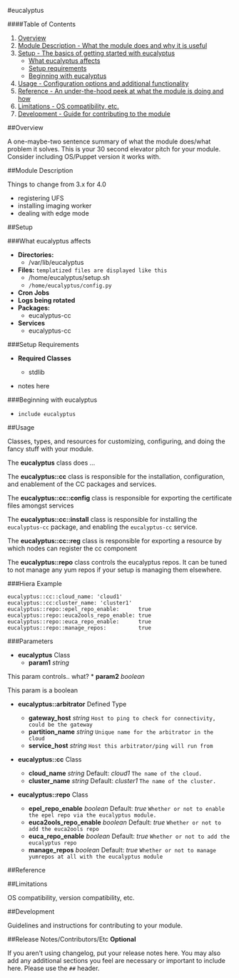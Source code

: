 #eucalyptus

####Table of Contents

1.	[Overview](#overview)
2.	[Module Description - What the module does and why it is useful](#module-description)
3.	[Setup - The basics of getting started with eucalyptus](#setup)
	-	[What eucalyptus affects](#what-eucalyptus-affects)
	-	[Setup requirements](#setup-requirements)
	-	[Beginning with eucalyptus](#beginning-with-eucalyptus)
4.	[Usage - Configuration options and additional functionality](#usage)
5.	[Reference - An under-the-hood peek at what the module is doing and how](#reference)
6.	[Limitations - OS compatibility, etc.](#limitations)
7.	[Development - Guide for contributing to the module](#development)

##Overview

A one-maybe-two sentence summary of what the module does/what problem it solves. This is your 30 second elevator pitch for your module. Consider including OS/Puppet version it works with.

##Module Description

Things to change from 3.x for 4.0

-	registering UFS
-	installing imaging worker
-	dealing with edge mode

##Setup

###What eucalyptus affects

-	**Directories:**
	-	/var/lib/eucalyptus
-	**Files:** `templatized files are displayed like this`
	-	/home/eucalyptus/setup.sh
	-	`/home/eucalyptus/config.py`
-	**Cron Jobs**
-	**Logs being rotated**
-	**Packages:**
	-	eucalyptus-cc
-	**Services**
	-	eucalyptus-cc

###Setup Requirements

-	**Required Classes**

	-	stdlib

-	notes here

###Beginning with eucalyptus

-	`include eucalyptus`

##Usage

Classes, types, and resources for customizing, configuring, and doing the fancy stuff with your module.

The **eucalyptus** class does ...

The **eucalyptus::cc** class is responsible for the installation, configuration, and enablement of the CC packages and services.

The **eucalyptus::cc::config** class is responsible for exporting the certificate files amongst services

The **eucalyptus::cc::install** class is responsible for installing the `eucalyptus-cc` package, and enabling the `eucalyptus-cc` service.

The **eucalyptus::cc::reg** class is responsible for exporting a resource by which nodes can register the cc component

The **eucalyptus::repo** class controls the eucalyptus repos. It can be tuned to not manage any yum repos if your setup is managing them elsewhere.

###Hiera Example

```
eucalyptus::cc::cloud_name: 'cloud1'
eucalyptus::cc:cluster_name: 'cluster1'
eucalyptus::repo::epel_repo_enable:      true
eucalyptus::repo::euca2ools_repo_enable: true
eucalyptus::repo::euca_repo_enable:      true
eucalyptus::repo::manage_repos:          true
```

###Parameters

-	**eucalyptus** Class
	-	**param1** *string*

This param controls.. what? * **param2** *boolean*

This param is a boolean

-	**eucalyptus::arbitrator** Defined Type

	-	**gateway_host** *string* `Host to ping to check for connectivity, could be the gateway`
	-	**partition_name** *string* `Unique name for the arbitrator in the cloud`
	-	**service_host** *string* `Host this arbitrator/ping will run from`

-	**eucalyptus::cc** Class

	-	**cloud_name** *string* Default: *cloud1* `The name of the cloud.`
	-	**cluster_name** *string* Default: *cluster1* `The name of the cluster.`

-	**eucalyptus::repo** Class

	-	**epel_repo_enable** *boolean* Default: *true* `Whether or not to enable the epel repo via the eucalyptus module.`
	-	**euca2ools_repo_enable** *boolean* Default: *true* `Whether or not to add the euca2ools repo`
	-	**euca_repo_enable** *boolean* Default: *true* `Whether or not to add the eucalyptus repo`
	-	**manage_repos** *boolean* Default: *true* `Whether or not to manage yumrepos at all with the eucalyptus module`

##Reference

##Limitations

OS compatibility, version compatibility, etc.

##Development

Guidelines and instructions for contributing to your module.

##Release Notes/Contributors/Etc **Optional**

If you aren't using changelog, put your release notes here. You may also add any additional sections you feel are necessary or important to include here. Please use the `##` header.
